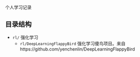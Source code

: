个人学习记录



## 目录结构

- `rl/` 强化学习
    - `rl/DeepLearningFlappyBird` 强化学习傻鸟项目。来自https://github.com/yenchenlin/DeepLearningFlappyBird
